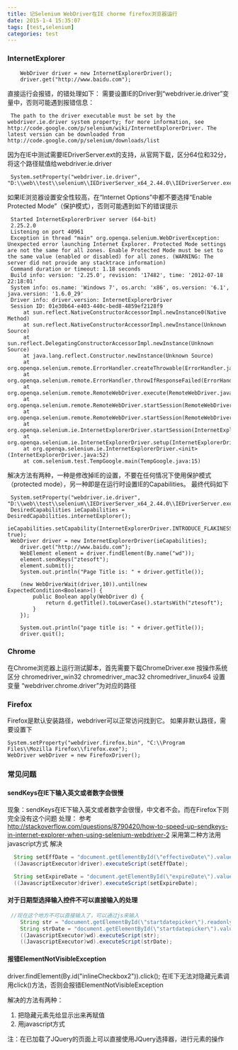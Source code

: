 ```yaml
---
title: 记Selenium WebDriver在IE chorme firefox浏览器运行
date: 2015-1-4 15:35:07
tags: [test,selenium]
categories: test
---
```


### InternetExplorer
```
    WebDriver driver = new InternetExplorerDriver();
    driver.get("http://www.baidu.com");
```
直接运行会报错，的错处理如下：
需要设置IE的Driver到“webdriver.ie.driver”变量中，否则可能遇到报错信息：
```
 The path to the driver executable must be set by the webdriver.ie.driver system property; for more information, see http://code.google.com/p/selenium/wiki/InternetExplorerDriver. The latest version can be downloaded from http://code.google.com/p/selenium/downloads/list
```
因为在IE中测试需要IEDriverServer.ext的支持，从官网下载，区分64位和32分，将这个路径赋值给webdriver.ie.driver
```
 System.setProperty("webdriver.ie.driver", "D:\\web\\test\\selenium\\IEDriverServer_x64_2.44.0\\IEDriverServer.exe");
```
如果IE浏览器设置安全性较高，在“Internet Options”中都不要选择“Enable Protected Mode”（保护模式），否则可能遇到如下的错误提示
```
 Started InternetExplorerDriver server (64-bit)
 2.25.2.0
 Listening on port 40961
 Exception in thread "main" org.openqa.selenium.WebDriverException: Unexpected error launching Internet Explorer. Protected Mode settings are not the same for all zones. Enable Protected Mode must be set to the same value (enabled or disabled) for all zones. (WARNING: The server did not provide any stacktrace information)
 Command duration or timeout: 1.18 seconds
 Build info: version: '2.25.0', revision: '17482', time: '2012-07-18 22:18:01'
 System info: os.name: 'Windows 7', os.arch: 'x86', os.version: '6.1', java.version: '1.6.0_29'
 Driver info: driver.version: InternetExplorerDriver
 Session ID: 01e30b64-e403-440c-bed8-4859ef2128f9
     at sun.reflect.NativeConstructorAccessorImpl.newInstance0(Native Method)
     at sun.reflect.NativeConstructorAccessorImpl.newInstance(Unknown Source)
     at sun.reflect.DelegatingConstructorAccessorImpl.newInstance(Unknown Source)
     at java.lang.reflect.Constructor.newInstance(Unknown Source)
     at org.openqa.selenium.remote.ErrorHandler.createThrowable(ErrorHandler.java:188)
     at org.openqa.selenium.remote.ErrorHandler.throwIfResponseFailed(ErrorHandler.java:145)
     at org.openqa.selenium.remote.RemoteWebDriver.execute(RemoteWebDriver.java:498)
     at org.openqa.selenium.remote.RemoteWebDriver.startSession(RemoteWebDriver.java:182)
     at org.openqa.selenium.remote.RemoteWebDriver.startSession(RemoteWebDriver.java:167)
     at org.openqa.selenium.ie.InternetExplorerDriver.startSession(InternetExplorerDriver.java:133)
     at org.openqa.selenium.ie.InternetExplorerDriver.setup(InternetExplorerDriver.java:106)
     at org.openqa.selenium.ie.InternetExplorerDriver.<init>(InternetExplorerDriver.java:52)
     at com.selenium.test.TempGoogle.main(TempGoogle.java:15)
```
解决方法有两种，一种是修改掉IE的设置，不要在任何情况下使用保护模式（protected mode），另一种即是在运行时设置IE的Capabilities。
最终代码如下
```
 System.setProperty("webdriver.ie.driver", "D:\\web\\test\\selenium\\IEDriverServer_x64_2.44.0\\IEDriverServer.exe");
 DesiredCapabilities ieCapabilities = DesiredCapabilities.internetExplorer();
 ieCapabilities.setCapability(InternetExplorerDriver.INTRODUCE_FLAKINESS_BY_IGNORING_SECURITY_DOMAINS, true);
 WebDriver driver = new InternetExplorerDriver(ieCapabilities);
    driver.get("http://www.baidu.com");
    WebElement element = driver.findElement(By.name("wd"));
    element.sendKeys("ztesoft");
    element.submit();
    System.out.println("Page Title is: " + driver.getTitle());

    (new WebDriverWait(driver,10)).until(new ExpectedCondition<Boolean>() {
        public Boolean apply(WebDriver d) {
            return d.getTitle().toLowerCase().startsWith("ztesoft");
        }
    });

    System.out.println("page title is: " + driver.getTitle());
    driver.quit();
```

### Chrome
在Chrome浏览器上运行测试脚本，首先需要下载ChromeDriver.exe
按操作系统区分
chromedriver_win32
chromedriver_mac32
chromedriver_linux64
设置变量 “webdriver.chrome.driver”为对应的路径

### Firefox
Firefox是默认安装路径，webdriver可以正常访问找到它。
如果非默认路径，需要设置下
```
System.setProperty("webdriver.firefox.bin", "C:\\Program Files\\Mozilla Firefox\\firefox.exe");
WebDriver webDriver = new FirefoxDriver();
```

### 常见问题
#### sendKeys在IE下输入英文或者数字会很慢
现象：sendKeys在IE下输入英文或者数字会很慢，中文者不会。而在Firefox下则完全没有这个问题
处理： 参考 http://stackoverflow.com/questions/8790420/how-to-speed-up-sendkeys-in-internet-explorer-when-using-selenium-webdriver-2
采用第二种方法用javascript方式 解决
```java
  String setEffDate = "document.getElementById(\"effectiveDate\").value=\"2013-08-02\"";
  ((JavascriptExecutor)driver).executeScript(setEffDate);

  String setExpireDate = "document.getElementById(\"expireDate\").value=\"2013-08-03\"";
  ((JavascriptExecutor)driver).executeScript(setExpireDate);
```

#### 对于日期型选择输入控件不可以直接输入的处理
```java
 //现在这个地方不可以直接输入了，可以通过js来输入
    String str = "document.getElementById(\"startdatepicker\").readonly=false";
    String strDate = "document.getElementById(\"startdatepicker\").value=\"2013-08-02\"";
    ((JavascriptExecutor)wd).executeScript(str);
    ((JavascriptExecutor)wd).executeScript(strDate);
```

#### 报错ElementNotVisibleException
driver.findElement(By.id("inlineCheckbox2")).click();
在IE下无法对隐藏元素调用click()方法，否则会报错ElementNotVisibleException

解决的方法有两种：
1. 把隐藏元素先给显示出来再赋值
2. 用javascript方式

注：在已加载了JQuery的页面上可以直接使用JQuery选择器，进行元素的操作
